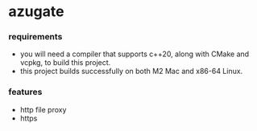 # azugate

### requirements

- you will need a compiler that supports c++20, along with CMake and vcpkg, to build this project.
- this project builds successfully on both M2 Mac and x86-64 Linux.

### features

- http file proxy
- https
